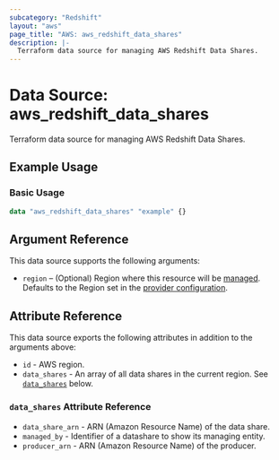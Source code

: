 ```yaml
---
subcategory: "Redshift"
layout: "aws"
page_title: "AWS: aws_redshift_data_shares"
description: |-
  Terraform data source for managing AWS Redshift Data Shares.
---
```


# Data Source: aws_redshift_data_shares

Terraform data source for managing AWS Redshift Data Shares.

## Example Usage

### Basic Usage

```terraform
data "aws_redshift_data_shares" "example" {}
```

## Argument Reference

This data source supports the following arguments:

* `region` – (Optional) Region where this resource will be [managed](https://docs.aws.amazon.com/general/latest/gr/rande.html#regional-endpoints). Defaults to the Region set in the [provider configuration](https://registry.terraform.io/providers/hashicorp/aws/latest/docs#aws-configuration-reference).

## Attribute Reference

This data source exports the following attributes in addition to the arguments above:

* `id` - AWS region.
* `data_shares` - An array of all data shares in the current region. See [`data_shares`](#data_shares-attribute-reference) below.

### `data_shares` Attribute Reference

* `data_share_arn` - ARN (Amazon Resource Name) of the data share.
* `managed_by` - Identifier of a datashare to show its managing entity.
* `producer_arn` - ARN (Amazon Resource Name) of the producer.
